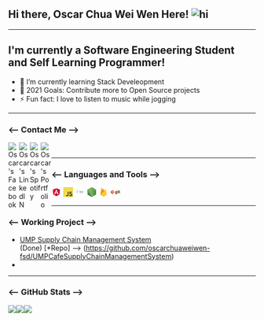 ## Hi there, Oscar Chua Wei Wen Here! <img src="https://user-images.githubusercontent.com/1303154/88677602-1635ba80-d120-11ea-84d8-d263ba5fc3c0.gif" width="28px" alt="hi">

---

## I'm currently a Software Engineering Student and Self Learning Programmer!

- 🌱 I’m currently learning Stack Develeopment
- 🥅 2021 Goals: Contribute more to Open Source projects
- ⚡ Fun fact: I love to listen to music while jogging

---
### <-- Contact Me -->
<!--  -->
<a href="https://www.facebook.com/oscarSEgoogle/">
  <img align="left" alt="Oscar's Facebook" width="22px" src="https://upload.wikimedia.org/wikipedia/commons/c/c2/F_icon.svg" />
</a>
<a href="https://www.linkedin.com/in/oscar-chua-wei-wen-489047216/">
  <img align="left" alt="Oscar's LinkedIN" width="22px" src="https://raw.githubusercontent.com/peterthehan/peterthehan/master/assets/linkedin.svg" />
</a>
<a href="https://open.spotify.com/user/fan84ex9ejeeme2tn3tslk2ns?si=8a7ca3f2c0794d54">
  <img align="left" alt="Oscar's Spotify" width="22px" src="https://raw.githubusercontent.com/peterthehan/peterthehan/master/assets/spotify.svg" />
</a>

<a href="https://react-oscar-portfolio.vercel.app/">
  <img align="left" alt="Oscar's Portfolio" width="22px" src="https://cdn-icons-png.flaticon.com/512/351/351456.png" />
</a>

<br />


---

### <-- Languages and Tools -->

<code><img height="20" src="https://raw.githubusercontent.com/github/explore/80688e429a7d4ef2fca1e82350fe8e3517d3494d/topics/angular/angular.png"></code>
<code><img height="20" src="https://raw.githubusercontent.com/github/explore/80688e429a7d4ef2fca1e82350fe8e3517d3494d/topics/javascript/javascript.png"></code>
<code><img height="20" src="https://raw.githubusercontent.com/github/explore/80688e429a7d4ef2fca1e82350fe8e3517d3494d/topics/java/java.png"></code>
<code><img height="20" src="https://raw.githubusercontent.com/github/explore/80688e429a7d4ef2fca1e82350fe8e3517d3494d/topics/nodejs/nodejs.png"></code>
<code><img height="20" src="https://raw.githubusercontent.com/github/explore/80688e429a7d4ef2fca1e82350fe8e3517d3494d/topics/firebase/firebase.png"></code>
<code><img height="20" src="https://raw.githubusercontent.com/github/explore/80688e429a7d4ef2fca1e82350fe8e3517d3494d/topics/git/git.png"></code>

---

### <-- Working Project -->

- [UMP Supply Chain Management System](https://ump-cafe-supply-chain.web.app/) <br> (Done)
  [*Repo] --> (https://github.com/oscarchuaweiwen-fsd/UMPCafeSupplyChainManagementSystem) 
- 
---

### <-- GitHub Stats -->
<div style="display: flex">
  <div>
    <img src="https://github-readme-stats.vercel.app/api?username=oscarchuaweiwen-fsd&show_icons=true&count_private=true&hide_border=true&theme=dark&include_all_commits=true" />
  </div>
  <div>
    <img src="https://github-readme-stats.vercel.app/api/top-langs/?username=oscarchuaweiwen-fsd&hide_border=true&layout=compact&theme=dark&hide=css,scss,html,makefile" />
  </div>
  <div>
    <img src="https://github-readme-stats.vercel.app/api/wakatime/?username=oscarchuaweiwenfsd" />
  </div>
</div
